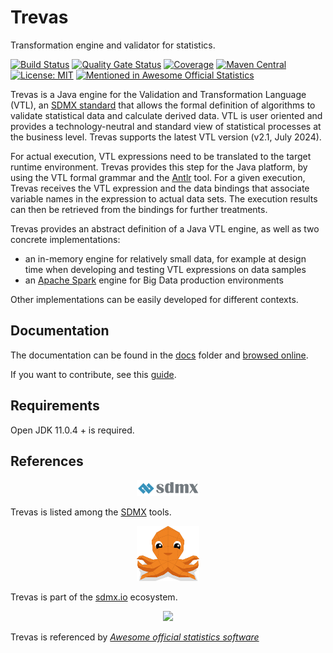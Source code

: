 # Trevas

Transformation engine and validator for statistics.

[![Build Status](https://github.com/InseeFr/Trevas/actions/workflows/ci.yml/badge.svg)](https://github.com/InseeFr/Trevas/actions/workflows/ci.yml)
[![Quality Gate Status](https://sonarcloud.io/api/project_badges/measure?project=InseeFr_Trevas&metric=alert_status)](https://sonarcloud.io/dashboard?id=InseeFr_Trevas)
[![Coverage](https://sonarcloud.io/api/project_badges/measure?project=InseeFr_Trevas&metric=coverage)](https://sonarcloud.io/dashboard?id=InseeFr_Trevas)
[![Maven Central](https://maven-badges.herokuapp.com/maven-central/fr.insee.trevas/trevas-parent/badge.svg)](https://maven-badges.herokuapp.com/maven-central/fr.insee.trevas/trevas-parent)
[![License: MIT](https://img.shields.io/badge/License-MIT-blue.svg)](https://opensource.org/licenses/MIT)
[![Mentioned in Awesome Official Statistics ](https://awesome.re/mentioned-badge.svg)](http://www.awesomeofficialstatistics.org)

Trevas is a Java engine for the Validation and Transformation Language (VTL), an [SDMX standard](https://sdmx.org/?page_id=5096) that allows the formal definition of algorithms to validate statistical data and calculate derived data. VTL is user oriented and provides a technology-neutral and standard view of statistical processes at the business level. Trevas supports the latest VTL version (v2.1, July 2024).

For actual execution, VTL expressions need to be translated to the target runtime environment. Trevas provides this step for the Java platform, by using the VTL formal grammar and the [Antlr](https://www.antlr.org/) tool. For a given execution, Trevas receives the VTL expression and the data bindings that associate variable names in the expression to actual data sets. The execution results can then be retrieved from the bindings for further treatments.

Trevas provides an abstract definition of a Java VTL engine, as well as two concrete implementations:

- an in-memory engine for relatively small data, for example at design time when developing and testing VTL expressions on data samples
- an [Apache Spark](https://spark.apache.org/) engine for Big Data production environments

Other implementations can be easily developed for different contexts.

## Documentation

The documentation can be found in the [docs](https://github.com/InseeFr/Trevas/tree/master/docs) folder and [browsed online](https://inseefr.github.io/Trevas).

If you want to contribute, see this [guide](docs/CONTRIBUTING.md).

## Requirements

Open JDK 11.0.4 + is required.

## References

<p align="center">
  <img width="100px" src="./docs/static/img/sdmx-logo.svg" />
</p>

Trevas is listed among the [SDMX](https://sdmx.org/?page_id=4500) tools.

<p align="center">
  <img width="100px" src="./docs/static/img/sdmx-io-logo.svg" />
</p>

Trevas is part of the [sdmx.io](https://www.sdmx.io/) ecosystem.

<p align="center">
    <img  src="https://awesome.re/mentioned-badge.svg" />
</p>

Trevas is referenced by [_Awesome official statistics software_](https://github.com/SNStatComp/awesome-official-statistics-software)
